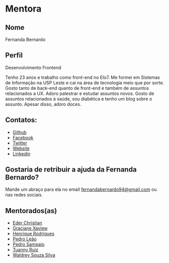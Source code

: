 # Mentora

## Nome
Fernanda Bernardo

## Perfil

Desenvolvimento Frontend

Tenho 23 anos e trabalho como front-end no Elo7. Me formei em Sistemas de Informação na USP Leste e cai na área de tecnologia meio que por sorte. Gosto tanto de back-end quanto de front-end e também de assuntos relacionados a UX. Adoro palestrar e estudar assuntos novos. Gosto de assuntos relacionados à saúde, sou diabética e tenho um blog sobre o assunto. Apesar disso, adoro doces.

## Contatos:

* [Github](https://github.com/FernandaBernardo)
* [Facebook](https://www.facebook.com/fernanda.m.bernardo)
* [Twitter](https://twitter.com/Feh_Bernardo)
* [Website](http://fernandabernardo.com.br/)
* [Linkedin](https://br.linkedin.com/in/fernandabernardo )

## Gostaria de retribuir a ajuda da Fernanda Bernardo?

Mande um abraço para ela no email fernandabernardo94@gmail.com ou nas redes sociais.

## Mentorados(as)
* [Eder Christian](/profiles/pupils/profiles/eder_christian.md)
* [Graciane Xaview](/profiles/pupils/profiles/GracianeXavier.md)
* [Henrique Rodrigues](/profiles/pupils/profiles/HenriqueRodrigues.md)
* [Pedro Leão](/profiles/pupils/profiles/PedroLeao.md)
* [Pedro Sampaio](/profiles/pupils/profiles/PedroSampaio.md)
* [Tuanny Ruiz](/profiles/pupils/profiles/TuannyRuiz.md)
* [Waldrey Souza Silva](/profiles/pupils/profiles/WaldreySouzaSilva.md)

